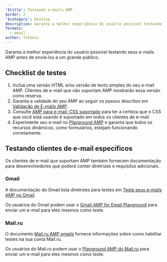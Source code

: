 ```yaml
---
'$title': Testando e-mails AMP
$order: 2
'$category': Develop
description: Garanta a melhor experiência do usuário possível testando seus e-mails AMP antes de enviá-los a um grande público.
formats:
  - email
author: fstanis
---
```


Garanta a melhor experiência do usuário possível testando seus e-mails AMP antes de enviá-los a um grande público.

## Checklist de testes

1. Inclua uma versão HTML e/ou versão de texto simples do seu e-mail AMP. Clientes de e-mail que não suportam AMP mostrarão essa versão como reserva.
2. Garanta a validade do seu AMP ao seguir os passos descritos em [Validação de E-mails AMP](/content/amp-dev/documentation/guides-and-tutorials/learn/validation-workflow/validate_emails.md).
3. Consulte [AMP para e-mail: CSS suportado](/content/amp-dev/documentation/guides-and-tutorials/learn/email-spec/amp-email-css.md) para ter a certeza que o CSS que você está usando é suportado em todos os clientes de e-mail.
4. Experimente seu e-mail no [Playground AMP](https://playground.amp.dev/?runtime=amp4email) e garanta que todos os recursos dinâmicos, como formulários, estejam funcionando corretamente.

## Testando clientes de e-mail específicos

Os clientes de e-mail que suportam AMP também fornecem documentação para desenvolvedores que poderá conter diretrizes e requisitos adicionais.

### Gmail

A documentação do Gmail lista diretrizes para testes em [Teste seus e-mails AMP no Gmail](https://developers.google.com/gmail/ampemail/testing-dynamic-email).

Os usuários do Gmail podem usar o [Gmail AMP for Email Playground](https://amp.gmail.dev/playground/) para enviar um e-mail para eles mesmos como teste.

### Mail.ru

O documento [Mail.ru AMP emails](https://postmaster.mail.ru/amp) fornece informações sobre como habilitar testes na sua conta Mail.ru.

Os usuários do Mail.ru podem usar o [Playground AMP do Mail.ru](https://postmaster.mail.ru/amp/playground.html) para enviar um e-mail para eles mesmos como teste.
